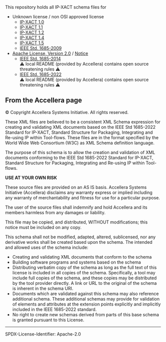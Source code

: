 This repository holds all IP-XACT schema files for

* Unknown license / non OSI approved license
  * [IP-XACT 1.0](http://www.accellera.org/XMLSchema/SPIRIT/1.0/)
  * [IP-XACT 1.1](http://www.accellera.org/XMLSchema/SPIRIT/1.1/)
  * [IP-XACT 1.2](http://www.accellera.org/XMLSchema/SPIRIT/1.2/)
  * [IP-XACT 1.4](http://www.accellera.org/XMLSchema/SPIRIT/1.4/)
  * [IP-XACT 1.5](http://www.accellera.org/XMLSchema/SPIRIT/1.5/)
  * [IEEE Std. 1685-2009](http://www.accellera.org/XMLSchema/SPIRIT/1685-2009/)
* [Apache License, Version 2.0](http://www.accellera.org/XMLSchema/IPXACT/LICENSE) / [Notice](http://www.accellera.org/XMLSchema/IPXACT/NOTICE) 
  * [IEEE Std. 1685-2014](http://www.accellera.org/XMLSchema/IPXACT/1685-2014/)  
    ⚠️ local README (provided by Accellera) contains open source threatening rules ⚠️
  * [IEEE Std. 1685-2022](http://www.accellera.org/XMLSchema/IPXACT/1685-2022/)  
    ⚠️ local README (provided by Accellera) contains open source threatening rules ⚠️


From the Accellera page
-----------------------

© Copyright Accellera Systems Initiative. All rights reserved.

These XML files are believed to be a consistent XML Schema expression for creating and validating XML documents based on
the IEEE Std 1685-2022 Standard for IP-XACT, Standard Structure for Packaging, Integrating and Re-using IP within
Tool-flows. These files are in the format specified by the World Wide Web Consortium (W3C) as XML Schema definition
language.

The purpose of this schema is to allow the creation and validation of XML documents conforming to the IEEE Std 1685-2022
Standard for IP-XACT, Standard Structure for Packaging, Integrating and Re-using IP within Tool-flows.

**USE AT YOUR OWN RISK**

These source files are provided on an AS IS basis. Accellera Systems Initiative (Accellera) disclaims any warranty
express or implied including any warranty of merchantability and fitness for use for a particular purpose.

The user of the source files shall indemnify and hold Accellera and its members harmless from any damages or liability.

This file may be copied, and distributed, WITHOUT modifications; this notice must be included on any copy.

This schema shall not be modified, adapted, altered, sublicensed, nor any derivative works shall be created based upon
the schema. The intended and allowed uses of the schema include:

* Creating and validating XML documents that conform to the schema
* Building software programs and systems based on the schema
* Distributing verbatim copy of the schema as long as the full text of this license is included in all copies of the
  schema. Specifically, a tool may include full copies of the schema, and these copies may be distributed by the tool
  provider directly. A link or URL to the original of the schema is inherent in the schema URI.
* Documents which are validated against this schema may also reference additional schema. These additional schemas may
  provide for validation of elements and attributes at the extension points explicitly and implicitly included in the
  IEEE 1685-2022 standard.
* No right to create new schemas derived from parts of this base schema is granted pursuant to this License.

-------------------------

SPDX-License-Identifier: Apache-2.0

